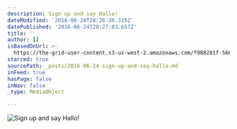```yaml
---
description: Sign up and say Hallo!
dateModified: '2016-06-24T20:26:30.315Z'
datePublished: '2016-06-24T20:27:03.657Z'
title: ''
author: []
isBasedOnUrl: >-
  https://the-grid-user-content.s3-us-west-2.amazonaws.com/f908281f-5666-4c3c-8071-9347ae3b1d6b.jpg
starred: true
sourcePath: _posts/2016-06-24-sign-up-and-say-hallo.md
inFeed: true
hasPage: false
inNav: false
_type: MediaObject

---
```

![Sign up and say Hallo!](https://the-grid-user-content.s3-us-west-2.amazonaws.com/f908281f-5666-4c3c-8071-9347ae3b1d6b.jpg)